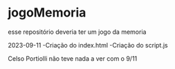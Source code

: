 # jogoMemoria
esse repositório deveria ter um jogo da memoria

2023-09-11
-Criação do index.html
-Criação do script.js




































Celso Portiolli não teve nada a ver com o 9/11